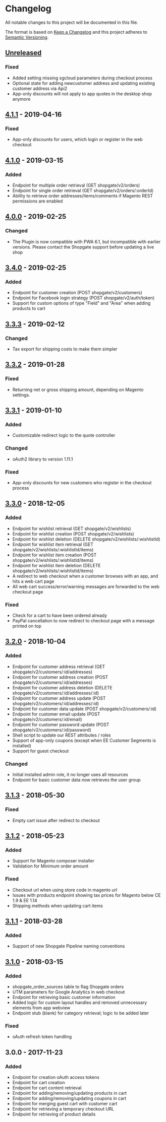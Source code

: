 # Changelog

All notable changes to this project will be documented in this file.

The format is based on [Keep a Changelog](http://keepachangelog.com/) and this project adheres to [Semantic Versioning](http://semver.org/).

## [Unreleased]
### Fixed
- Added setting missing sgcloud parameters during checkout process
- Optional state for adding newcustomer address and updating existing customer address via Api2
- App-only discounts will not apply to app quotes in the desktop shop anymore

## [4.1.1] - 2019-04-16
### Fixed
- App-only discounts for users, which login or register in the web checkout

## [4.1.0] - 2019-03-15
### Added
- Endpoint for multiple order retrieval (GET shopgate/v2/orders)
- Endpoint for single order retrieval   (GET shopgate/v2/orders/:orderId)
- Ability to retrieve order addresses/items/comments if Magento REST permissions are enabled

## [4.0.0] - 2019-02-25
### Changed
- The Plugin is now compatible with PWA 6.1, but incompatible with earlier versions. Please contact the Shopgate support before updating a live shop

## [3.4.0] - 2019-02-25
### Added
- Endpoint for customer creation       (POST shopgate/v2/customers)
- Endpoint for Facebook login strategy (POST shopgate/v2/auth/token)
- Support for custom options of type "Field" and "Area" when adding products to cart

## [3.3.3] - 2019-02-12
### Changed
- Tax export for shipping costs to make them simpler

## [3.3.2] - 2019-01-28
### Fixed
- Returning net or gross shipping amount, depending on Magento settings.

## [3.3.1] - 2019-01-10
### Added
- Customizable redirect logic to the quote controller

### Changed
- oAuth2 library to version 1.11.1

### Fixed
- App-only discounts for new customers who register in the checkout process

## [3.3.0] - 2018-12-05
### Added
- Endpoint for wishlist retrieval      (GET shopgate/v2/wishlists)
- Endpoint for wishlist creation       (POST shopgate/v2/wishlists)
- Endpoint for wishlist deletion       (DELETE shopgate/v2/wishlists/:wishlistId)
- Endpoint for wishlist item retrieval (GET shopgate/v2/wishlists/:wishlistId/items)
- Endpoint for wishlist item creation  (POST shopgate/v2/wishlists/:wishlistId/items)
- Endpoint for wishlist item deletion  (DELETE shopgate/v2/wishlists/:wishlistId/items)
- A redirect to web checkout when a customer browses with an app, and hits a web cart page
- All web cart success/error/warning messages are forwarded to the web checkout page

### Fixed
- Check for a cart to have been ordered already
- PayPal cancellation to now redirect to checkout page with a message printed on top

## [3.2.0] - 2018-10-04
### Added
- Endpoint for customer address retrieval   (GET shopgate/v2/customers/:id/addresses)
- Endpoint for customer address creation    (POST shopgate/v2/customers/:id/addresses)
- Endpoint for customer address deletion    (DELETE shopgate/v2/customers/:id/addresses/:id)
- Endpoint for customer address update      (POST shopgate/v2/customers/:id/addresses/:id)
- Endpoint for customer data update         (POST shopgate/v2/customers/:id)
- Endpoint for customer email update        (POST shopgate/v2/customers/:id/email)
- Endpoint for customer password update     (POST shopgate/v2/customers/:id/password)
- Shell script to update our REST attributes / roles
- Support of app-only coupons (except when EE Customer Segments is installed)
- Support for guest checkout

### Changed
- Initial installed admin role, it no longer uses all resources
- Endpoint for basic customer data now retrieves the user group

## [3.1.3] - 2018-05-30
### Fixed
- Empty cart issue after redirect to checkout

## [3.1.2] - 2018-05-23
### Added
- Support for Magento composer installer
- Validation for Minimum order amount

### Fixed
- Checkout url when using store code in magento url
- Issues with products endpoint showing tax prices for Magento below CE 1.9 & EE 1.14
- Shipping methods when updating cart items

## [3.1.1] - 2018-03-28
### Added
- Support of new Shopgate Pipeline naming conventions

## [3.1.0] - 2018-03-15
### Added
- shopgate_order_sources table to flag Shopgate orders
- UTM parameters for Google Analytics in web checkout
- Endpoint for retrieving basic customer information
- Added logic for custom layout handles and removed unnecessary elements from app webview
- Endpoint stub (blank) for category retrieval; logic to be added later

### Fixed
- oAuth refresh token handling

## 3.0.0 - 2017-11-23
### Added
- Endpoint for creation oAuth access tokens
- Endpoint for cart creation
- Endpoint for cart content retrieval
- Endpoint for adding/removing/updating products in cart
- Endpoint for adding/removing/updating coupons in cart
- Endpoint for merging guest cart with customer cart
- Endpoint for retrieving a temporary checkout URL
- Endpoint for retrieving of product details

[Unreleased]: https://github.com/shopgate/cloud-integration-magento/compare/4.1.1...HEAD
[4.1.1]: https://github.com/shopgate/cloud-integration-magento/compare/4.1.0...4.1.1
[4.1.0]: https://github.com/shopgate/cloud-integration-magento/compare/4.0.0...4.1.0
[4.0.0]: https://github.com/shopgate/cloud-integration-magento/compare/3.4.0...4.0.0
[3.4.0]: https://github.com/shopgate/cloud-integration-magento/compare/3.3.3...3.4.0
[3.3.3]: https://github.com/shopgate/cloud-integration-magento/compare/3.3.2...3.3.3
[3.3.2]: https://github.com/shopgate/cloud-integration-magento/compare/3.3.1...3.3.2
[3.3.1]: https://github.com/shopgate/cloud-integration-magento/compare/3.3.0...3.3.1
[3.3.0]: https://github.com/shopgate/cloud-integration-magento/compare/3.2.0...3.3.0
[3.2.0]: https://github.com/shopgate/cloud-integration-magento/compare/3.1.3...3.2.0
[3.1.3]: https://github.com/shopgate/cloud-integration-magento/compare/3.1.2...3.1.3
[3.1.2]: https://github.com/shopgate/cloud-integration-magento/compare/3.1.1...3.1.2
[3.1.1]: https://github.com/shopgate/cloud-integration-magento/compare/3.1.0...3.1.1
[3.1.0]: https://github.com/shopgate/cloud-integration-magento/compare/3.0.0...3.1.0

